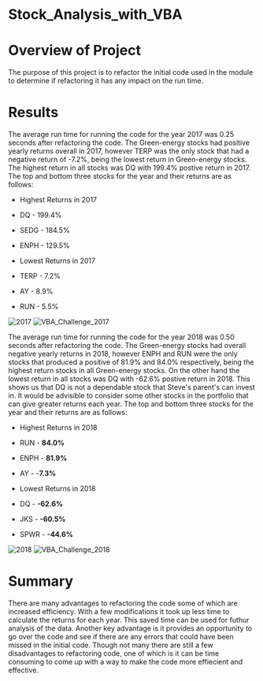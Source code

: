 # Stock_Analysis_with_VBA

# Overview of Project
The purpose of this project is to refactor the initial code used in the module to determine if refactoring it has any impact on the run time. 

# Results
The average run time for running the code for the year 2017 was 0.25 seconds after refactoring the code. The Green-energy stocks had positive yearly returns overall in 2017, however TERP was the only stock that had a negative return of -7.2%, being the lowest return in Green-energy stocks. The highest return in all stocks was DQ with 199.4% postive return in 2017. The top and bottom three stocks for the year and their returns are as follows:
- Highest Returns in 2017
- DQ - 199.4%
- SEDG - 184.5%
- ENPH - 129.5%

- Lowest Returns in 2017
- TERP - 7.2%
- AY - 8.9%
- RUN - 5.5%

![2017](https://user-images.githubusercontent.com/100486461/180317566-27c2179e-8552-42d5-aef3-a22eb5477ed1.PNG)
![VBA_Challenge_2017](https://user-images.githubusercontent.com/100486461/180318765-71a77cdc-ee4c-454e-8345-4e1dea0a97ac.PNG)

The average run time for running the code for the year 2018 was 0.50 seconds after refactoring the code. The Green-energy stocks had overall negative yearly returns in 2018, however ENPH and RUN were the only stocks that produced a positive of 81.9% and 84.0% respectively, being the highest return stocks in all Green-energy stocks. On the other hand the lowest return in all stocks was DQ with -62.6% postive return in 2018. This shows us that DQ is not a dependable stock that Steve's parent's can invest in. It would be advisible to consider some other stocks in the portfolio that can give greater returns each year. The top and bottom three stocks for the year and their returns are as follows:

- Highest Returns in 2018
- RUN - **84.0%**
- ENPH - **81.9%**
- AY - -**7.3%**

- Lowest Returns in 2018
- DQ - **-62.6%**
- JKS - **-60.5%**
- SPWR - **-44.6%**

![2018](https://user-images.githubusercontent.com/100486461/180318592-0f7fa98c-ebcb-4690-918f-76e8c8c8cbba.PNG)
![VBA_Challenge_2018](https://user-images.githubusercontent.com/100486461/180318780-5ccae9d2-d4d2-47ea-a9cb-e392c748b0a3.PNG)


# Summary
There are many advantages to refactoring the code some of which are increased efficiency. With a few modifications it took up less time to calculate the returns for each year. This saved time can be used for futhur analysis of the data. Another key advantage is it provides an opportunity to go over the code and see if there are any errors that could have been missed in the initial code. Though not many there are still a few disadvantages to refactoring code, one of which is it can be time consuming to come up with a way to make the code more effiecient and effective. 
